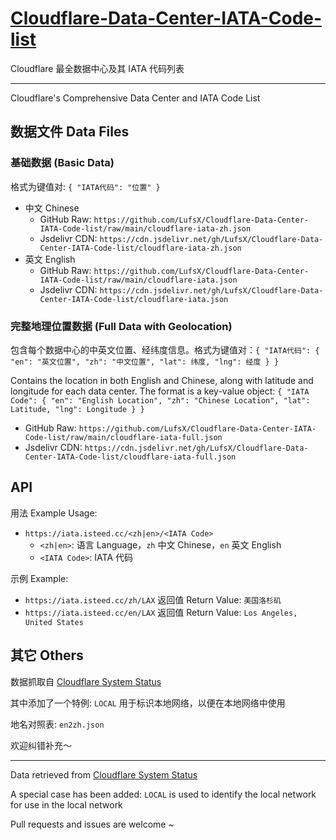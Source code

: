 # [Cloudflare-Data-Center-IATA-Code-list](https://github.com/LufsX/Cloudflare-Data-Center-IATA-Code-list)

Cloudflare 最全数据中心及其 IATA 代码列表

---

Cloudflare's Comprehensive Data Center and IATA Code List

## 数据文件 Data Files

### 基础数据 (Basic Data)

格式为键值对: `{ "IATA代码": "位置" }`

- 中文 Chinese
  - GitHub Raw: `https://github.com/LufsX/Cloudflare-Data-Center-IATA-Code-list/raw/main/cloudflare-iata-zh.json`
  - Jsdelivr CDN: `https://cdn.jsdelivr.net/gh/LufsX/Cloudflare-Data-Center-IATA-Code-list/cloudflare-iata-zh.json`
- 英文 English
  - GitHub Raw: `https://github.com/LufsX/Cloudflare-Data-Center-IATA-Code-list/raw/main/cloudflare-iata.json`
  - Jsdelivr CDN: `https://cdn.jsdelivr.net/gh/LufsX/Cloudflare-Data-Center-IATA-Code-list/cloudflare-iata.json`

### 完整地理位置数据 (Full Data with Geolocation)

包含每个数据中心的中英文位置、经纬度信息。格式为键值对：`{ "IATA代码": { "en": "英文位置", "zh": "中文位置", "lat": 纬度, "lng": 经度 } }`

Contains the location in both English and Chinese, along with latitude and longitude for each data center. The format is a key-value object: `{ "IATA Code": { "en": "English Location", "zh": "Chinese Location", "lat": Latitude, "lng": Longitude } }`

- GitHub Raw: `https://github.com/LufsX/Cloudflare-Data-Center-IATA-Code-list/raw/main/cloudflare-iata-full.json`
- Jsdelivr CDN: `https://cdn.jsdelivr.net/gh/LufsX/Cloudflare-Data-Center-IATA-Code-list/cloudflare-iata-full.json`

## API

用法 Example Usage:

- `https://iata.isteed.cc/<zh|en>/<IATA Code>`
  - `<zh|en>`: 语言 Language，`zh` 中文 Chinese，`en` 英文 English
  - `<IATA Code>`: IATA 代码

示例 Example:

- `https://iata.isteed.cc/zh/LAX`
  返回值 Return Value: `美国洛杉矶`
- `https://iata.isteed.cc/en/LAX`
  返回值 Return Value: `Los Angeles, United States`

## 其它 Others

数据抓取自 [Cloudflare System Status](https://www.cloudflarestatus.com/api/v2/components.json)

其中添加了一个特例: `LOCAL` 用于标识本地网络，以便在本地网络中使用

地名对照表: `en2zh.json`

欢迎纠错补充～

---

Data retrieved from [Cloudflare System Status](https://www.cloudflarestatus.com/api/v2/components.json)

A special case has been added: `LOCAL` is used to identify the local network for use in the local network

Pull requests and issues are welcome ~